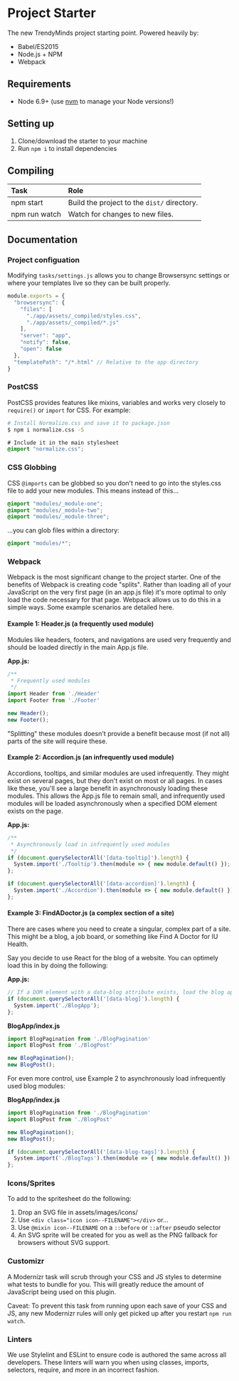 # Project Starter
The new TrendyMinds project starting point. Powered heavily by:

* Babel/ES2015
* Node.js + NPM
* Webpack

## Requirements
* Node 6.9+ (use [nvm](https://github.com/creationix/nvm) to manage your Node versions!)

## Setting up
1. Clone/download the starter to your machine
2. Run `npm i` to install dependencies

## Compiling
| Task          | Role                                              |
|:--------------|:--------------------------------------------------|
| npm start     | Build the project to the `dist/` directory.       |
| npm run watch | Watch for changes to new files.                   |

## Documentation

### Project configuation
Modifying `tasks/settings.js` allows you to change Browsersync settings or where your templates live so they can be built properly.

```js
module.exports = {
  "browsersync": {
    "files": [
      "./app/assets/_compiled/styles.css",
      "./app/assets/_compiled/*.js"
    ],
    "server": "app",
    "notify": false,
    "open": false
  },
  "templatePath": "/*.html" // Relative to the app directory
}
```

### PostCSS
PostCSS provides features like mixins, variables and works very closely to `require()` or `import` for CSS. For example:

```bash
# Install Normalize.css and save it to package.json
$ npm i normalize.css -S
```

```css
# Include it in the main stylesheet
@import "normalize.css";
```

### CSS Globbing
CSS `@imports` can be globbed so you don't need to go into the styles.css file to add your new modules. This means instead of this...

```css
@import "modules/_module-one";
@import "modules/_module-two";
@import "modules/_module-three";
```

...you can glob files within a directory:

```css
@import "modules/*";
```

### Webpack

Webpack is the most significant change to the project starter. One of the benefits of Webpack is creating code "splits". Rather than loading all of your JavaScript on the very first page (in an app.js file) it's more optimal to only load the code necessary for that page. Webpack allows us to do this in a simple ways. Some example scenarios are detailed here.

#### Example 1: Header.js (a frequently used module)
Modules like headers, footers, and navigations are used very frequently and should be loaded directly in the main App.js file.

**App.js:**
```js
/**
 * Frequently used modules
 */
import Header from './Header'
import Footer from './Footer'

new Header();
new Footer();
```

"Splitting" these modules doesn't provide a benefit because most (if not all) parts of the site will require these.

#### Example 2: Accordion.js (an infrequently used module)
Accordions, tooltips, and similar modules are used infrequently. They might exist on several pages, but they don't exist on most or all pages. In cases like these, you'll see a large benefit in asynchronously loading these modules. This allows the App.js file to remain small, and infrequently used modules will be loaded asynchronously when a specified DOM element exists on the page.

**App.js:**
```js
/**
 * Asynchronously load in infrequently used modules
 */
if (document.querySelectorAll('[data-tooltip]').length) {
  System.import('./Tooltip').then(module => { new module.default() });
};

if (document.querySelectorAll('[data-accordion]').length) {
  System.import('./Accordion').then(module => { new module.default() });
};
```

#### Example 3: FindADoctor.js (a complex section of a site)
There are cases where you need to create a singular, complex part of a site. This might be a blog, a job board, or something like Find A Doctor for IU Health.

Say you decide to use React for the blog of a website. You can optimely load this in by doing the following:

**App.js:**
```js
// If a DOM element with a data-blog attribute exists, load the blog application
if (document.querySelectorAll('[data-blog]').length) {
  System.import('./BlogApp');
};
```

**BlogApp/index.js**
```js
import BlogPagination from './BlogPagination'
import BlogPost from './BlogPost'

new BlogPagination();
new BlogPost();
```

For even more control, use Example 2 to asynchronously load infrequently used blog modules:

**BlogApp/index.js**
```js
import BlogPagination from './BlogPagination'
import BlogPost from './BlogPost'

new BlogPagination();
new BlogPost();

if (document.querySelectorAll('[data-blog-tags]').length) {
  System.import('./BlogTags').then(module => { new module.default() });
};
```

### Icons/Sprites
To add to the spritesheet do the following:

1. Drop an SVG file in assets/images/icons/
2. Use `<div class="icon icon--FILENAME"></div>` or...
3. Use `@mixin icon--FILENAME` on a `::before` or `::after` pseudo selector
4. An SVG sprite will be created for you as well as the PNG fallback for browsers without SVG support.

### Customizr
A Modernizr task will scrub through your CSS and JS styles to determine what tests to bundle for you. This will greatly reduce the amount of JavaScript being used on this plugin.

Caveat: To prevent this task from running upon each save of your CSS and JS, any new Modernizr rules will only get picked up after you restart `npm run watch`.

### Linters
We use Stylelint and ESLint to ensure code is authored the same across all developers. These linters will warn you when using classes, imports, selectors, require, and more in an incorrect fashion.
